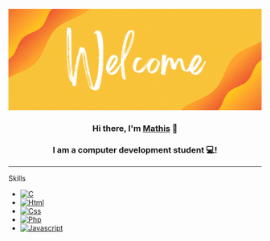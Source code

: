 <p align="center">
<img src="Profile_Banner.gif" alt="hi" class="inline"/>
</p>
<h3 align="center">
Hi there, I'm <a href="https://github.com/mathisfr" target="_blank" rel="noreferrer">Mathis</a> 👋
</h3>
<h3 align="center">
I am a computer development student 💻!
</h3> 
<hr>
<p>Skills</p>
<ul>
  <li>
    <a href="https://"><img src="https://img.shields.io/badge/C-00599c?logo=C&logoColor=fff" alt="C"></a>
  </li>
  <li>
    <a href="https://"><img src="https://img.shields.io/badge/Html-fe7d37?logo=HTML5&logoColor=fff" alt="Html"></a>
  </li>
  <li>
    <a href="https://"><img src="https://img.shields.io/badge/Css-fe7d37?logo=CSS3&logoColor=fff" alt="Css"></a>
  </li>
  <li>
    <a href="https://"><img src="https://img.shields.io/badge/Php-8993be?logo=PHP&logoColor=fff" alt="Php"></a>
  </li>
  <li>
    <a href="https://"><img src="https://img.shields.io/badge/Javascript-f0db4f?logo=Javascript&logoColor=fff" alt="Javascript"></a>
  </li>
</ul>

